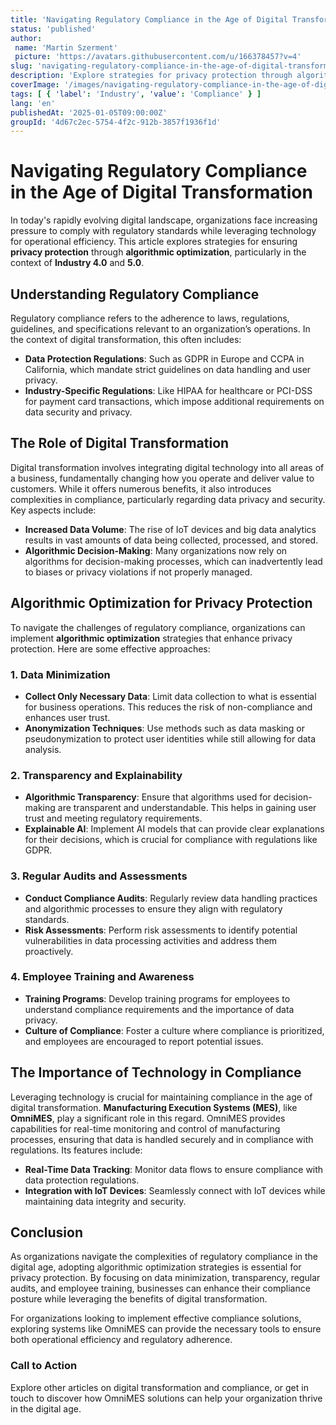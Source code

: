 ```yaml
---
title: 'Navigating Regulatory Compliance in the Age of Digital Transformation'
status: 'published'
author:
 name: 'Martin Szerment'
 picture: 'https://avatars.githubusercontent.com/u/166378457?v=4'
slug: 'navigating-regulatory-compliance-in-the-age-of-digital-transformation-2'
description: 'Explore strategies for privacy protection through algorithmic optimization in the digital age.'
coverImage: '/images/navigating-regulatory-compliance-in-the-age-of-digital-transformation-strategies-for-privacy-protection-through-algorith.png'
tags: [ { 'label': 'Industry', 'value': 'Compliance' } ]
lang: 'en'
publishedAt: '2025-01-05T09:00:00Z'
groupId: '4d67c2ec-5754-4f2c-912b-3857f1936f1d'
---
```

# Navigating Regulatory Compliance in the Age of Digital Transformation

In today's rapidly evolving digital landscape, organizations face increasing pressure to comply with regulatory standards while leveraging technology for operational efficiency. This article explores strategies for ensuring **privacy protection** through **algorithmic optimization**, particularly in the context of **Industry 4.0** and **5.0**.

## Understanding Regulatory Compliance

Regulatory compliance refers to the adherence to laws, regulations, guidelines, and specifications relevant to an organization’s operations. In the context of digital transformation, this often includes:
- **Data Protection Regulations**: Such as GDPR in Europe and CCPA in California, which mandate strict guidelines on data handling and user privacy.
- **Industry-Specific Regulations**: Like HIPAA for healthcare or PCI-DSS for payment card transactions, which impose additional requirements on data security and privacy.

## The Role of Digital Transformation

Digital transformation involves integrating digital technology into all areas of a business, fundamentally changing how you operate and deliver value to customers. While it offers numerous benefits, it also introduces complexities in compliance, particularly regarding data privacy and security. Key aspects include:
- **Increased Data Volume**: The rise of IoT devices and big data analytics results in vast amounts of data being collected, processed, and stored.
- **Algorithmic Decision-Making**: Many organizations now rely on algorithms for decision-making processes, which can inadvertently lead to biases or privacy violations if not properly managed.

## Algorithmic Optimization for Privacy Protection

To navigate the challenges of regulatory compliance, organizations can implement **algorithmic optimization** strategies that enhance privacy protection. Here are some effective approaches:

### 1. Data Minimization
- **Collect Only Necessary Data**: Limit data collection to what is essential for business operations. This reduces the risk of non-compliance and enhances user trust.
- **Anonymization Techniques**: Use methods such as data masking or pseudonymization to protect user identities while still allowing for data analysis.

### 2. Transparency and Explainability
- **Algorithmic Transparency**: Ensure that algorithms used for decision-making are transparent and understandable. This helps in gaining user trust and meeting regulatory requirements.
- **Explainable AI**: Implement AI models that can provide clear explanations for their decisions, which is crucial for compliance with regulations like GDPR.

### 3. Regular Audits and Assessments
- **Conduct Compliance Audits**: Regularly review data handling practices and algorithmic processes to ensure they align with regulatory standards.
- **Risk Assessments**: Perform risk assessments to identify potential vulnerabilities in data processing activities and address them proactively.

### 4. Employee Training and Awareness
- **Training Programs**: Develop training programs for employees to understand compliance requirements and the importance of data privacy.
- **Culture of Compliance**: Foster a culture where compliance is prioritized, and employees are encouraged to report potential issues.

## The Importance of Technology in Compliance

Leveraging technology is crucial for maintaining compliance in the age of digital transformation. **Manufacturing Execution Systems (MES)**, like **OmniMES**, play a significant role in this regard. OmniMES provides capabilities for real-time monitoring and control of manufacturing processes, ensuring that data is handled securely and in compliance with regulations. Its features include:
- **Real-Time Data Tracking**: Monitor data flows to ensure compliance with data protection regulations.
- **Integration with IoT Devices**: Seamlessly connect with IoT devices while maintaining data integrity and security.

## Conclusion

As organizations navigate the complexities of regulatory compliance in the digital age, adopting algorithmic optimization strategies is essential for privacy protection. By focusing on data minimization, transparency, regular audits, and employee training, businesses can enhance their compliance posture while leveraging the benefits of digital transformation. 

For organizations looking to implement effective compliance solutions, exploring systems like OmniMES can provide the necessary tools to ensure both operational efficiency and regulatory adherence. 

### Call to Action
Explore other articles on digital transformation and compliance, or get in touch to discover how OmniMES solutions can help your organization thrive in the digital age.
